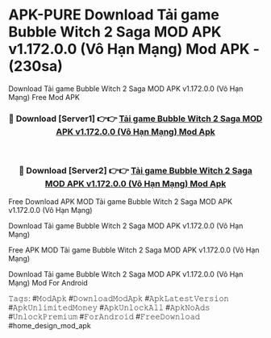 # APK-PURE Download Tải game Bubble Witch 2 Saga MOD APK v1.172.0.0 (Vô Hạn Mạng) Mod APK - (230sa)
Download Tải game Bubble Witch 2 Saga MOD APK v1.172.0.0 (Vô Hạn Mạng) Free Mod APK

<div align="center">
<h3>🔴 Download [Server1] 👉👉 <a href="https://apk-comot.site?title=Tải_game_Bubble_Witch_2_Saga_MOD_APK_v1.172.0.0_(Vô_Hạn_Mạng)">Tải game Bubble Witch 2 Saga MOD APK v1.172.0.0 (Vô Hạn Mạng) Mod Apk</a></h3><br>

<h3>🔴 Download [Server2] 👉👉 <a href="https://apk-comot.site?title=Tải_game_Bubble_Witch_2_Saga_MOD_APK_v1.172.0.0_(Vô_Hạn_Mạng)">Tải game Bubble Witch 2 Saga MOD APK v1.172.0.0 (Vô Hạn Mạng) Mod Apk</a></h3>
</div>


Free Download APK MOD Tải game Bubble Witch 2 Saga MOD APK v1.172.0.0 (Vô Hạn Mạng)

Download Tải game Bubble Witch 2 Saga MOD APK v1.172.0.0 (Vô Hạn Mạng) 

Free APK MOD Tải game Bubble Witch 2 Saga MOD APK v1.172.0.0 (Vô Hạn Mạng) 

Download Tải game Bubble Witch 2 Saga MOD APK v1.172.0.0 (Vô Hạn Mạng) Mod For Android

𝚃𝚊𝚐𝚜: #𝙼𝚘𝚍𝙰𝚙𝚔 #𝙳𝚘𝚠𝚗𝚕𝚘𝚊𝚍𝙼𝚘𝚍𝙰𝚙𝚔 #𝙰𝚙𝚔𝙻𝚊𝚝𝚎𝚜𝚝𝚅𝚎𝚛𝚜𝚒𝚘𝚗 #𝙰𝚙𝚔𝚄𝚗𝚕𝚒𝚖𝚒𝚝𝚎𝚍𝙼𝚘𝚗𝚎𝚢 #𝙰𝚙𝚔𝚄𝚗𝚕𝚘𝚌𝚔𝙰𝚕𝚕 #𝙰𝚙𝚔𝙽𝚘𝙰𝚍𝚜 #𝚄𝚗𝚕𝚘𝚌𝚔𝙿𝚛𝚎𝚖𝚒𝚞𝚖 #𝙵𝚘𝚛𝙰𝚗𝚍𝚛𝚘𝚒𝚍 #𝙵𝚛𝚎𝚎𝙳𝚘𝚠𝚗𝚕𝚘𝚊𝚍 #home_design_mod_apk